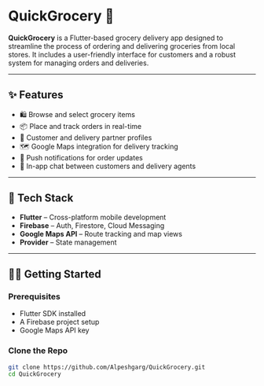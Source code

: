 # QuickGrocery 🛒

**QuickGrocery** is a Flutter-based grocery delivery app designed to streamline the process of ordering and delivering groceries from local stores. It includes a user-friendly interface for customers and a robust system for managing orders and deliveries.

---

## ✨ Features

- 🛍️ Browse and select grocery items
- 📦 Place and track orders in real-time
- 👤 Customer and delivery partner profiles
- 🗺️ Google Maps integration for delivery tracking
- 🔔 Push notifications for order updates
- 💬 In-app chat between customers and delivery agents

---

## 🚀 Tech Stack

- **Flutter** – Cross-platform mobile development
- **Firebase** – Auth, Firestore, Cloud Messaging
- **Google Maps API** – Route tracking and map views
- **Provider** – State management

---

## 🧑‍💻 Getting Started

### Prerequisites
- Flutter SDK installed
- A Firebase project setup
- Google Maps API key

### Clone the Repo

```bash
git clone https://github.com/Alpeshgarg/QuickGrocery.git
cd QuickGrocery
